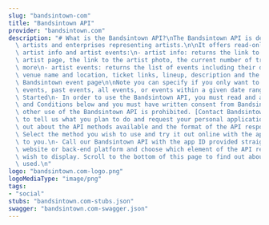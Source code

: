 ```yaml
---
slug: "bandsintown-com"
title: "Bandsintown API"
provider: "bandsintown.com"
description: "# What is the Bandsintown API?\nThe Bandsintown API is designed for\
  \ artists and enterprises representing artists.\n\nIt offers read-only access to\
  \ artist info and artist events:\n- artist info: returns the link to the Bandsintown\
  \ artist page, the link to the artist photo, the current number of trackers and\
  \ more\n- artist events: returns the list of events including their date and time,\
  \ venue name and location, ticket links, lineup, description and the link to the\
  \ Bandsintown event page\n\nNote you can specify if you only want to return upcoming\
  \ events, past events, all events, or events within a given date range.\n\n# Getting\
  \ Started\n- In order to use the Bandsintown API, you must read and accept our Terms\
  \ and Conditions below and you must have written consent from Bandsintown Inc. Any\
  \ other use of the Bandsintown API is prohibited. [Contact Bandsintown](http://help.bandsintown.com/)\
  \ to tell us what you plan to do and request your personal application ID.\n- Find\
  \ out about the API methods available and the format of the API responses below.\
  \ Select the method you wish to use and try it out online with the app ID provided\
  \ to you.\n- Call our Bandsintown API with the app ID provided straight from your\
  \ website or back-end platform and choose which element of the API response you\
  \ wish to display. Scroll to the bottom of this page to find out about the Models\
  \ used.\n"
logo: "bandsintown.com-logo.png"
logoMediaType: "image/png"
tags:
- "social"
stubs: "bandsintown.com-stubs.json"
swagger: "bandsintown.com-swagger.json"
---
```

